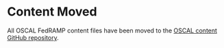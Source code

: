 # Content Moved

All OSCAL FedRAMP content files have been moved to the [OSCAL content GitHub repository](https://github.com/usnistgov/oscal-content/tree/master/fedramp.gov).
